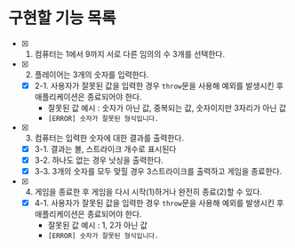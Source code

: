 # 구현할 기능 목록
- [x] 1. 컴퓨터는 1에서 9까지 서로 다른 임의의 수 3개를 선택한다.
- [x] 2. 플레이어는 3개의 숫자를 입력한다.
  - [x] 2-1. 사용자가 잘못된 값을 입력한 경우 `throw`문을 사용해 예외를 발생시킨 후 애플리케이션은 종료되어야 한다.
    - 잘못된 값 예시 : 숫자가 아닌 값, 중복되는 값, 숫자이지만 3자리가 아닌 값
    - `[ERROR] 숫자가 잘못된 형식입니다.`
- [x] 3. 컴퓨터는 입력한 숫자에 대한 결과를 출력한다.
  - [x] 3-1. 결과는 볼, 스트라이크 개수로 표시된다
  - [x] 3-2. 하나도 없는 경우 낫싱을 출력한다.
  - [x] 3-3. 3개의 숫자를 모두 맞힐 경우 3스트라이크를 출력하고 게임을 종료한다.
- [x] 4. 게임을 종료한 후 게임을 다시 시작(1)하거나 완전히 종료(2)할 수 있다.
  - [x] 4-1. 사용자가 잘못된 값을 입력한 경우 `throw`문을 사용해 예외를 발생시킨 후 애플리케이션은 종료되어야 한다.
    - 잘못된 값 예시 : 1, 2가 아닌 값
    - `[ERROR] 숫자가 잘못된 형식입니다.`
